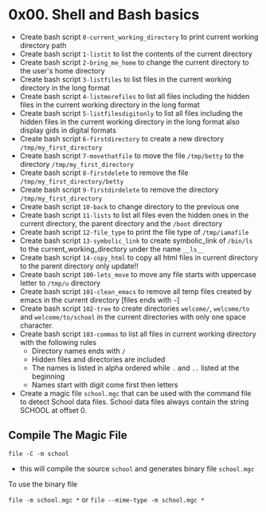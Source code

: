 # 0x00. Shell and Bash basics

- Create bash script `0-current_working_directory` to print current working directory path
- Create bash script `1-listit` to list the contents of the current directory
- Create bash script `2-bring_me_home` to change the current directory to the user's home directory
- Create bash script `3-listfiles` to list files in the current working directory in the long format
- Create bash script `4-listmorefiles` to list all files including the hidden files in the current working directory in the long format
- Create bash script `5-listfilesdigitonly` to list all files including the hidden files in the current working directory in the long format also display gids in digital formats
- Create bash script `6-firstdirectory` to create a new directory `/tmp/my_first_directory`
- Create bash script `7-movethatfile` to move the file `/tmp/betty` to the directory `/tmp/my_first_directory`
- Create bash script `8-firstdelete` to remove the file `/tmp/my_first_directory/betty`
- Create bash script `9-firstdirdelete` to remove the directory `/tmp/my_first_directory`
- Create bash script `10-back` to change directory to the previous one
- Create bash script `11-lists` to list all files even the hidden ones in the current directory, the parent directory and the `/boot` directory
- Create bash script `12-file_type` to print the file type of `/tmp/iamafile`
- Create bash script `13-symbolic_link` to create symbolic_link of `/bin/ls` to the current_working_directory under the name `__ls__`
- Create bash script `14-copy_html` to copy all html files in current directory to the parent directory only update!!
- Create bash script `100-lets_move` to move any file starts with uppercase letter to `/tmp/u` directory
- Create bash script `101-clean_emacs` to remove all temp files created by emacs in the current directory [files ends with `~`]
- Create bash script `102-tree` to create directories `welcome/`, `welcome/to` and `welcome/to/school` in the current directories with only one space character.
- Create bash script `103-commas` to list all files in current working directory with the following rules
    - Directory names ends with `/`
    - Hidden files and directories are included
    - The names is listed in alpha ordered while `.` and `..` listed at the beginning
    - Names start with digit come first then letters
- Create a magic file `school.mgc` that can be used with the command file to detect School data files. School data files always contain the string SCHOOL at offset 0.

## Compile The Magic File

`file -C -m school`

- this will compile the source `school` and generates binary file `school.mgc`

To use the binary file

`file -m school.mgc *` or `file --mime-type -m school.mgc *`
